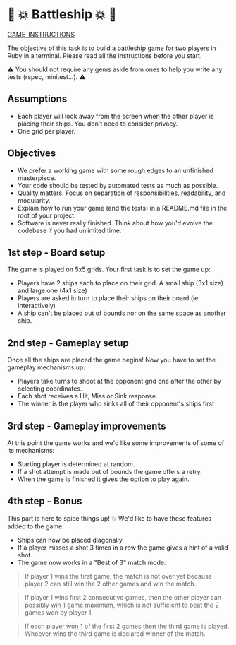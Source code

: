 # :ship: :boom: Battleship :boom: :ship:

[GAME_INSTRUCTIONS](https://github.com/virgi1974/Battleship/blob/main/GAME_INSTRUCTIONS.md)

The objective of this task is to build a battleship game for two players in Ruby in a terminal. Please read all the instructions before you start.

:warning: You should not require any gems aside from ones to help you write any tests (rspec, minitest...). :warning:

## Assumptions

- Each player will look away from the screen when the other player is placing their ships. You don't need to consider privacy.
- One grid per player.

## Objectives

- We prefer a working game with some rough edges to an unfinished masterpiece.
- Your code should be tested by automated tests as much as possible.
- Quality matters. Focus on separation of responsibilities, readability, and modularity.
- Explain how to run your game (and the tests) in a README.md file in the root of your project.
- Software is never really finished. Think about how you'd evolve the codebase if you had unlimited time.

## 1st step - Board setup

The game is played on 5x5 grids. Your first task is to set the game up:

- Players have 2 ships each to place on their grid. A small ship (3x1 size) and large one (4x1 size)
- Players are asked in turn to place their ships on their board (ie: interactively)
- A ship can't be placed out of bounds nor on the same space as another ship.

## 2nd step - Gameplay setup

Once all the ships are placed the game begins! Now you have to set the gameplay mechanisms up:

- Players take turns to shoot at the opponent grid one after the other by selecting coordinates.
- Each shot receives a Hit, Miss or Sink response.
- The winner is the player who sinks all of their opponent's ships first

## 3rd step - Gameplay improvements

At this point the game works and we'd like some improvements of some of its mechanisms:

- Starting player is determined at random.
- If a shot attempt is made out of bounds the game offers a retry.
- When the game is finished it gives the option to play again.

## 4th step - Bonus

This part is here to spice things up! :boom: We'd like to have these features added to the game:

- Ships can now be placed diagonally.
- If a player misses a shot 3 times in a row the game gives a hint of a valid shot.
- The game now works in a "Best of 3" match mode:

> If player 1 wins the first game, the match is not over yet because player 2 can still win the 2 other games and win the match.

> If player 1 wins first 2 consecutive games, then the other player can possibly win 1 game maximum, which is not sufficient to beat the 2 games won by player 1.

> If each player won 1 of the first 2 games then the third game is played. Whoever wins the third game is declared winner of the match.
